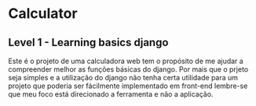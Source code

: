# Calculator

## Level 1 - Learning basics django

Este é o projeto de uma calculadora web tem o propósito de me ajudar a compreender melhor as funções básicas do django. Por mais que o prjeto seja simples e a utilização do django não tenha certa utilidade para um projeto que poderia ser fácilmente implementado em front-end lembre-se que meu foco está direcionado a ferramenta e não a aplicação.
